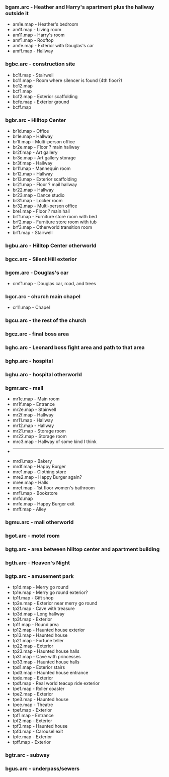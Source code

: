 ### bgam.arc - Heather and Harry's apartment plus the hallway outside it
* am1e.map - Heather's bedroom
* am1f.map - Living room
* am11.map - Harry's room
* amf1.map - Rooftop
* amfe.map - Exterior with Douglas's car
* amff.map - Hallway
### bgbc.arc - construction site
* bc1f.map - Stairwell
* bc11.map - Room where silencer is found (4th floor?)
* bc12.map
* bcf1.map
* bcf2.map - Exterior scaffolding
* bcfe.map - Exterior ground
* bcff.map
### bgbr.arc - Hilltop Center
* br1d.map - Office
* br1e.map - Hallway
* br1f.map - Multi-person office
* br2e.map - Floor ? main hallway
* br2f.map - Art gallery
* br3e.map - Art gallery storage
* br3f.map - Hallway
* br11.map - Mannequin room
* br12.map - Hallway
* br13.map - Exterior scaffolding
* br21.map - Floor ? mail hallway
* br22.map - Hallway
* br23.map - Dance studio
* br31.map - Locker room
* br32.map - Multi-person office
* bre1.map - Floor ? main hall
* brf1.map - Furniture store room with bed
* brf2.map - Furniture store room with tub
* brf3.map - Otherworld transition room
* brff.map - Stairwell
### bgbu.arc - Hilltop Center otherworld
### bgcc.arc - Silent Hill exterior
### bgcm.arc - Douglas's car
* cmf1.map - Douglas car, road, and trees
### bgcr.arc - church main chapel
* cr11.map - Chapel
### bgcu.arc - the rest of the church

### bgcz.arc - final boss area
### bghc.arc - Leonard boss fight area and path to that area
### bghp.arc - hospital
### bghu.arc - hospital otherworld
### bgmr.arc - mall
* mr1e.map - Main room
* mr1f.map - Entrance
* mr2e.map - Stairwell
* mr2f.map - Hallway
* mr11.map - Hallway
* mr12.map - Hallway
* mr21.map - Storage room
* mr22.map - Storage room
* mrc3.map - Hallway of some kind I think
* ---
* mrd1.map - Bakery
* mrdf.map - Happy Burger
* mre1.map - Clothing store
* mre2.map - Happy Burger again?
* mree.map - Halls
* mref.map - 1st floor women's bathroom
* mrf1.map - Bookstore
* mrfd.map
* mrfe.map - Happy Burger exit
* mrff.map - Alley
### bgmu.arc - mall otherworld
### bgot.arc - motel room
### bgtg.arc - area between hilltop center and apartment building
### bgth.arc - Heaven's Night
### bgtp.arc - amusement park
* tp1d.map - Merry go round
* tp1e.map - Merry go round exterior?
* tp1f.map - Gift shop
* tp2e.map - Exterior near merry go round
* tp2f.map - Cave with treasure
* tp3d.map - Long hallway
* tp3f.map - Exterior
* tp11.map - Round area
* tp12.map - Haunted house exterior
* tp13.map - Haunted house
* tp21.map - Fortune teller
* tp22.map - Exterior
* tp23.map - Haunted house halls
* tp31.map - Cave with princesses
* tp33.map - Haunted house halls
* tpd1.map - Exterior stairs
* tpd3.map - Haunted house entrance
* tpde.map - Exterior
* tpdf.map - Real world teacup ride exterior
* tpe1.map - Roller coaster
* tpe2.map - Exterior
* tpe3.map - Haunted house
* tpee.map - Theatre
* tpef.map - Exterior
* tpf1.map - Entrance
* tpf2.map - Exterior
* tpf3.map - Haunted house
* tpfd.map - Carousel exit
* tpfe.map - Exterior
* tpff.map - Exterior
### bgtr.arc - subway
### bgus.arc - underpass/sewers
